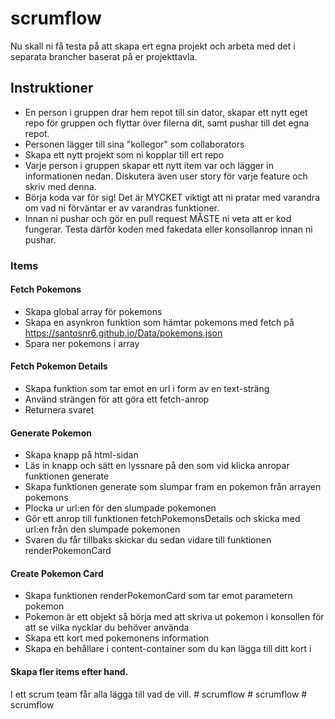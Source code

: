 # scrumflow
Nu skall ni få testa på att skapa ert egna projekt och arbeta med det i separata brancher baserat på er projekttavla. 

## Instruktioner
- En person i gruppen drar hem repot till sin dator, skapar ett nytt eget repo för gruppen och flyttar över filerna dit, samt pushar till det egna repot.
- Personen lägger till sina "kollegor" som collaborators
- Skapa ett nytt projekt som ni kopplar till ert repo
- Varje person i gruppen skapar ett nytt item var och lägger in informationen nedan. Diskutera även user story för varje feature och skriv med denna.
- Börja koda var för sig! Det är MYCKET viktigt att ni pratar med varandra om vad ni förväntar er av varandras funktioner.
- Innan ni pushar och gör en pull request MÅSTE ni veta att er kod fungerar. Testa därför koden med fakedata eller konsollanrop innan ni pushar.

### Items
#### Fetch Pokemons
* Skapa global array för pokemons
* Skapa en asynkron funktion som hämtar pokemons med fetch på https://santosnr6.github.io/Data/pokemons.json
* Spara ner pokemons i array

#### Fetch Pokemon Details
* Skapa funktion som tar emot en url i form av en text-sträng
* Använd strängen för att göra ett fetch-anrop
* Returnera svaret

#### Generate Pokemon
* Skapa knapp på html-sidan
* Läs in knapp och sätt en lyssnare på den som vid klicka anropar funktionen generate
* Skapa funktionen generate som slumpar fram en pokemon från arrayen pokemons
* Plocka ur url:en för den slumpade pokemonen
* Gör ett anrop till funktionen fetchPokemonsDetails och skicka med url:en från den slumpade pokemonen
* Svaren du får tillbaks skickar du sedan vidare till funktionen renderPokemonCard

#### Create Pokemon Card
* Skapa funktionen renderPokemonCard som tar emot parametern pokemon
* Pokemon är ett objekt så börja med att skriva ut pokemon i konsollen för att se vilka nycklar du behöver använda
* Skapa ett kort med pokemonens information
* Skapa en behållare i content-container som du kan lägga till ditt kort i

#### Skapa fler items efter hand. 
I ett scrum team får alla lägga till vad de vill.
#   s c r u m f l o w 
 
 #   s c r u m f l o w 
 
 #   s c r u m f l o w 
 
 